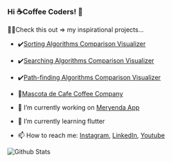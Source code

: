 ### Hi ☕Coffee Coders! 👋

🧑‍💻Check this out => my inspirational projects...

- ✔️[Sorting Algorithms Comparison Visualizer](https://ees-visualizer.netlify.app/sorting)
- ✔️[Searching Algorithms Comparison Visualizer](https://ees-visualizer.netlify.app/searching)
- ✔️[Path-finding Algorithms Comparison Visualizer](https://ees-visualizer.netlify.app/path-finding)
- 🍵[Mascota de Cafe Coffee Company](https://mascotadecafe.vercel.app)

- 🔭 I’m currently working on [Meryenda App](https://github.com/EricEchemane/Meryenda-PH)
- 🌱 I’m currently learning flutter
- 📫 How to reach me: [Instagram](https://www.instagram.com/ericechemane/), [LinkedIn](https://www.linkedin.com/in/eric-echemane-2a3543229/), [Youtube](https://www.youtube.com/channel/UCEjAjj6pswmd04eHhsqOZmw)

![Github Stats](https://github-readme-stats.vercel.app/api?username=ericechemane&&show_icons=true&title_color=ffffff&icon_color=00ffd0&text_color=ffffff&bg_color=052529)
